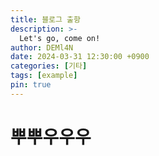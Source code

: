 ```yaml
---
title: 블로그 출항
description: >-
  Let's go, come on!
author: DEMl4N
date: 2024-03-31 12:30:00 +0900
categories: [기타]
tags: [example]
pin: true
---
```


# 뿌뿌우우우

